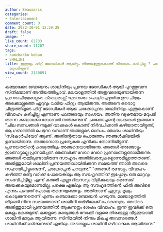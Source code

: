 ```yaml
---
author: Beaumaris
categories:
- Entertainment
comment_count: 0
date: 2022-10-01 12:59:28
draft: false
image: ''
like_count: 62733
share_count: 11207
tags:
- kunchakko boban
- SHALINI
title: ഇത്രയും ഹിറ്റ് ജോഡികൾ ആയിട്ടും നിങ്ങളെന്തുകൊണ്ട് വിവാഹം കഴിച്ചില്ല ? ചാക്കോച്ചന്
  മറുപടിയുണ്ട്
view_count: 2130891
---
```


കുഞ്ചാക്കോ ബോബനും ശാലിനിയും പ്രണയ ജോഡികൾ ആയി പുറത്തുവന്ന സിനിമയാണ് അനിയത്തിപ്രാവ്. മലയാളത്തിൽ അതുവരെയുണ്ടായിരുന്ന പ്രണയചിത്രങ്ങളുടെ ക്ളൈമാക്സ് ഘടനയെ പൊളിച്ചെഴുതിയ ഈ ചിത്രം അക്കൊല്ലത്തെ ഏറ്റവും വലിയ ഹിറ്റും ആയിരുന്നു. അങ്ങനെ ഒരൊറ്റ ചിത്രത്തിലൂടെ ഹിറ്റ് ജോഡികൾ ആയ ചാക്കോച്ചനും ശാലിനിയും എന്തുകൊണ്ട് വിവാഹം കഴിച്ചില്ല എന്നാണു പലരുടെയും സംശയം. അതിനു വ്യക്തമായ മറുപടി തന്നെ കുഞ്ചാക്കോ ബോബൻ നൽകുന്നുണ്ട്. ചാക്കോച്ചന്റെ വാക്കുകൾ ഇങ്ങനെ "ചില ബന്ധങ്ങൾ നമുക്ക് വാക്കുകൾ കൊണ്ട് നിർവചിക്കാൻ കഴിയാതായിട്ടുണ്ട്, ആ ഗണത്തിൽ പെടുന്ന ഒന്നാണ് ഞങ്ങളുടെ ബന്ധം. ഞാനും ശാലിനിയും ‘സ്‌കോര്‍പിയോ’ ആണ്. അതിന്റേതായ പൊരുത്തം ഞങ്ങള്‍ക്കിടയില്‍ ഉണ്ടായിരുന്നു. അങ്ങനൊരു പ്രത്യേകത എനിക്കും തോന്നിയിട്ടുണ്ട്. പ്രണയത്തിന്റെ കാര്യത്തിലും അങ്ങനെയായിരുന്നു. ഞങ്ങള്‍ അങ്ങോട്ടും ഇങ്ങോട്ടുമല്ല പ്രണയിച്ചത്. ഞങ്ങള്‍ക്ക് വേറെ വേറെ പ്രണയങ്ങളുണ്ടായിരുന്നു. ഞങ്ങള്‍ തമ്മിലുണ്ടായിരുന്ന സൗഹൃദം അതിര്‍വരമ്പുകളൊന്നുമില്ലാത്തതാണ്. അജിത്തുമായി ശാലിനി പ്രണയത്തിലായിരിക്കുന്ന സമയത്ത് ഞാന്‍ അവരെ സഹായിച്ചിട്ടുണ്ടെന്ന്’, ചാക്കോച്ചന്‍ പറയുന്നു." "ഞങ്ങൾ രണ്ടാളും വിവാഹം കഴിഞ്ഞ് രണ്ടു വഴിക്ക് പോയെങ്കിലും ആ സൗഹൃദത്തിന് ഇപ്പോഴും ഒരു മാറ്റവും സംഭവിച്ചിട്ടില്ല. എന്ന് കരുതി എല്ലാ ദിവസവും വിളിക്കുകയും മെസേജ് അയക്കുകയുമൊന്നുമില്ല. പക്ഷെ എങ്കിലും ആ സൗഹൃദത്തിന്റെ ഫീല്‍ അവിടെ എന്നും പഴയത് പോലെ തന്നെയുണ്ടാവും. അതിനാണ് ഏറ്റവും മൂല്യം കൊടുക്കുന്നതെന്ന് എന്നും കുഞ്ചാക്കോ ബോബന്‍ പറയുന്നു. മലയാളത്തിൽ തിളങ്ങി നിന്ന സമയത്താണ് ശാലിനി തമിഴിലേക്ക് പോകുന്നതും, അവിടെ അജിത്തുമായി പ്രണയത്തിൽ ആകുന്നതും ശേഷം വിവാഹം. ഇന്ന് ഇവർക്ക് ഒരു മകളും മകനുമുണ്ട്. മക്കളുടെ കാര്യങ്ങൾ നോക്കി വളരെ തിരക്കുള്ള വീട്ടമ്മയായി ശാലിനി മാറുക ആയിരുന്നു. സിനിമയിൽ നിന്നും മികച്ച അവസരങ്ങൾ ശാലിനിക്ക് ലഭിക്കുന്നുണ്ട് എങ്കിലും അതെല്ലാം ശാലിനി ഒഴിവാക്കുക ആയിരുന്നു."